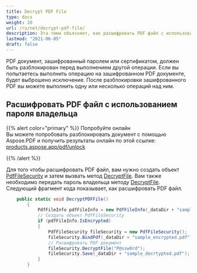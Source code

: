 ```yaml
---
title: Decrypt PDF File
type: docs
weight: 20
url: /ru/net/decrypt-pdf-file/
description: Эта тема объясняет, как расшифровать PDF файл с использованием класса PdfFileSecurity.
lastmod: "2021-06-05"
draft: false
---
```


PDF документ, зашифрованный паролем или сертификатом, должен быть разблокирован перед выполнением другой операции. Если вы попытаетесь выполнить операцию на зашифрованном PDF документе, будет выброшено исключение. После разблокировки зашифрованного PDF вы можете выполнить одну или несколько операций над ним.

## Расшифровать PDF файл с использованием пароля владельца

{{% alert color="primary" %}}
Попробуйте онлайн <br>
Вы можете попробовать разблокировать документ с помощью Aspose.PDF и получить результаты онлайн по этой ссылке:
[products.aspose.app/pdf/unlock](https://products.aspose.app/pdf/unlock)

{{% /alert %}}

Для того чтобы расшифровать PDF файл, вам нужно создать объект [PdfFileSecurity](https://reference.aspose.com/pdf/net/aspose.pdf.facades/pdffilesecurity) и затем вызвать метод [DecryptFile](https://reference.aspose.com/pdf/net/aspose.pdf.facades/pdffilesecurity/methods/decryptfile). Вам также необходимо передать пароль владельца методу [DecryptFile](https://reference.aspose.com/pdf/net/aspose.pdf.facades/pdffilesecurity/methods/decryptfile). Следующий фрагмент кода показывает, как расшифровать PDF файл.

```csharp
    public static void DecryptPDFFile()
        {
            PdfFileInfo pdfFileInfo = new PdfFileInfo(_dataDir + "sample_encrypted.pdf");
            // Создать объект PdfFileSecurity
            if (pdfFileInfo.IsEncrypted)
            {
                PdfFileSecurity fileSecurity = new PdfFileSecurity();
                fileSecurity.BindPdf(_dataDir + "sample_encrypted.pdf");
                // Расшифровать PDF документ
                fileSecurity.DecryptFile("P@ssw0rd");
                fileSecurity.Save(_dataDir + "sample_decrtypted.pdf");
            }
        }
```